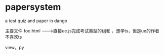 # papersystem
a test quiz and paper in dango

主要文件 foo.html --->直接ue.js完成考试类型的组和 ，想学ts，但是ue的作者不喜欢ts

view。py
